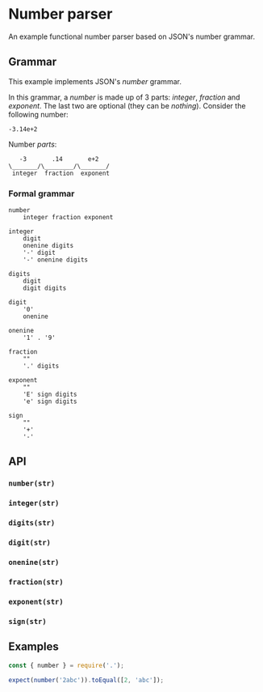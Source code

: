 # Number parser

An example functional number parser based on JSON's number grammar.

## Grammar

This example implements JSON's _number_ grammar.

In this grammar, a _number_ is made up of 3 parts: _integer_, _fraction_ and
_exponent_. The last two are optional (they can be _nothing_). Consider the
following number:

```
-3.14e+2
```

Number _parts_:

```
   -3       .14       e+2
\_______/\________/\_______/
 integer  fraction  exponent
```

### Formal grammar

```
number
    integer fraction exponent

integer
    digit
    onenine digits
    '-' digit
    '-' onenine digits

digits
    digit
    digit digits

digit
    '0'
    onenine

onenine
    '1' . '9'

fraction
    ""
    '.' digits

exponent
    ""
    'E' sign digits
    'e' sign digits

sign
    ""
    '+'
    '-'
```

## API

### `number(str)`

### `integer(str)`

### `digits(str)`

### `digit(str)`

### `onenine(str)`

### `fraction(str)`

### `exponent(str)`

### `sign(str)`

## Examples

```js
const { number } = require('.');

expect(number('2abc')).toEqual([2, 'abc']);
```
